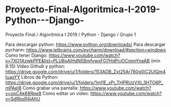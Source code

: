 # Proyecto-Final-Algoritmica-I-2019-Python---Django-
Proyecto Final / Algoritmica I 2019 / Python - Django / Grupo 1 

Para descargar python:    https://www.python.org/downloads/
Para descargar pycharm:   https://www.jetbrains.com/pycharm/download/#section=windows
Como tener Django:        https://www.youtube.com/watch?v=7XO1AzwkPPE&list=PLU8oAlHdN5BmfvwxFO7HdPciOCmmYneAB (min 8:15)
Video Github y python:    https://drive.google.com/drive/u/1/folders/153ADB_Zxt25Ar780g0iC2UlQm4tuasYY
Libros de Python:         https://drive.google.com/drive/u/1/folders/1mI1E_xPj_THPRUzVXl_3HTO6P_mPAeI8
Como grabar una pantalla: https://www.youtube.com/watch?v=opCAk68Rpe8
Como editar un video:     https://www.youtube.com/watch?v=SdRbsR4jAhU
